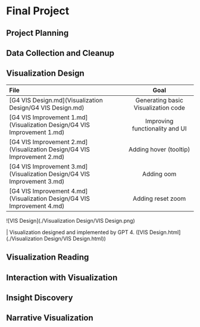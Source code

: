 # Final Project

## Project Planning

## Data Collection and Cleanup

## Visualization Design

| File                                                                    |                Goal                 |
|:------------------------------------------------------------------------|:-----------------------------------:|
| [G4 VIS Design.md](Visualization Design/G4 VIS Design.md)               | Generating basic Visualization code |
| [G4 VIS Improvement 1.md](Visualization Design/G4 VIS Improvement 1.md) |   Improving functionality and UI    |
| [G4 VIS Improvement 2.md](Visualization Design/G4 VIS Improvement 2.md) |       Adding hover (tooltip)        |
| [G4 VIS Improvement 3.md](Visualization Design/G4 VIS Improvement 3.md) |             Adding oom              |
| [G4 VIS Improvement 4.md](Visualization Design/G4 VIS Improvement 4.md) |          Adding reset zoom          |

![VIS Design](./Visualization Design/VIS Design.png)

| Visualization designed and implemented by GPT 4. ([VIS Design.html](./Visualization Design/VIS Design.html))


## Visualization Reading

## Interaction with Visualization

## Insight Discovery

## Narrative Visualization



